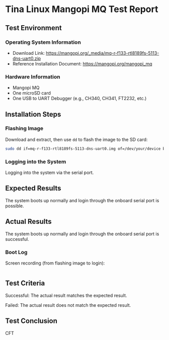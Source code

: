 # Tina Linux Mangopi MQ Test Report

## Test Environment

### Operating System Information

- Download Link: https://mangopi.org/_media/mq-r-f133-rtl8189fs-5113-dns-uart0.zip
- Reference Installation Document: https://mangopi.org/mangopi_mq

### Hardware Information

- Mangopi MQ
- One microSD card
- One USB to UART Debugger (e.g., CH340, CH341, FT2232, etc.)

## Installation Steps

### Flashing Image

Download and extract, then use `dd` to flash the image to the SD card:
```bash
sudo dd if=mq-r-f133-rtl8189fs-5113-dns-uart0.img of=/dev/your/device bs=1M status=progress
```

### Logging into the System

Logging into the system via the serial port.

## Expected Results

The system boots up normally and login through the onboard serial port is possible.

## Actual Results

The system boots up normally and login through the onboard serial port is successful.

### Boot Log

Screen recording (from flashing image to login):

```log
```

## Test Criteria

Successful: The actual result matches the expected result.

Failed: The actual result does not match the expected result.

## Test Conclusion

CFT
